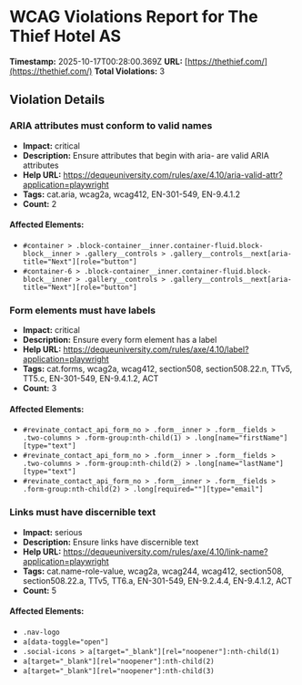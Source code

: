# WCAG Violations Report for The Thief Hotel AS

**Timestamp:** 2025-10-17T00:28:00.369Z
**URL:** [https://thethief.com/](https://thethief.com/)
**Total Violations:** 3

## Violation Details

### ARIA attributes must conform to valid names

- **Impact:** critical
- **Description:** Ensure attributes that begin with aria- are valid ARIA attributes
- **Help URL:** https://dequeuniversity.com/rules/axe/4.10/aria-valid-attr?application=playwright
- **Tags:** cat.aria, wcag2a, wcag412, EN-301-549, EN-9.4.1.2
- **Count:** 2

#### Affected Elements:

- `#container > .block-container__inner.container-fluid.block-block__inner > .gallery__controls > .gallery__controls__next[aria-title="Next"][role="button"]`
- `#container-6 > .block-container__inner.container-fluid.block-block__inner > .gallery__controls > .gallery__controls__next[aria-title="Next"][role="button"]`

### Form elements must have labels

- **Impact:** critical
- **Description:** Ensure every form element has a label
- **Help URL:** https://dequeuniversity.com/rules/axe/4.10/label?application=playwright
- **Tags:** cat.forms, wcag2a, wcag412, section508, section508.22.n, TTv5, TT5.c, EN-301-549, EN-9.4.1.2, ACT
- **Count:** 3

#### Affected Elements:

- `#revinate_contact_api_form_no > .form__inner > .form__fields > .two-columns > .form-group:nth-child(1) > .long[name="firstName"][type="text"]`
- `#revinate_contact_api_form_no > .form__inner > .form__fields > .two-columns > .form-group:nth-child(2) > .long[name="lastName"][type="text"]`
- `#revinate_contact_api_form_no > .form__inner > .form__fields > .form-group:nth-child(2) > .long[required=""][type="email"]`

### Links must have discernible text

- **Impact:** serious
- **Description:** Ensure links have discernible text
- **Help URL:** https://dequeuniversity.com/rules/axe/4.10/link-name?application=playwright
- **Tags:** cat.name-role-value, wcag2a, wcag244, wcag412, section508, section508.22.a, TTv5, TT6.a, EN-301-549, EN-9.2.4.4, EN-9.4.1.2, ACT
- **Count:** 5

#### Affected Elements:

- `.nav-logo`
- `a[data-toggle="open"]`
- `.social-icons > a[target="_blank"][rel="noopener"]:nth-child(1)`
- `a[target="_blank"][rel="noopener"]:nth-child(2)`
- `a[target="_blank"][rel="noopener"]:nth-child(3)`
